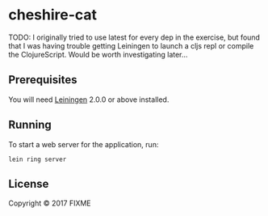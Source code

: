 # cheshire-cat

TODO: I originally tried to use latest for every dep in the exercise, but found that I was having trouble getting Leiningen to launch a cljs repl or compile the ClojureScript. Would be worth investigating later...

## Prerequisites

You will need [Leiningen][] 2.0.0 or above installed.

[leiningen]: https://github.com/technomancy/leiningen

## Running

To start a web server for the application, run:

    lein ring server

## License

Copyright © 2017 FIXME
